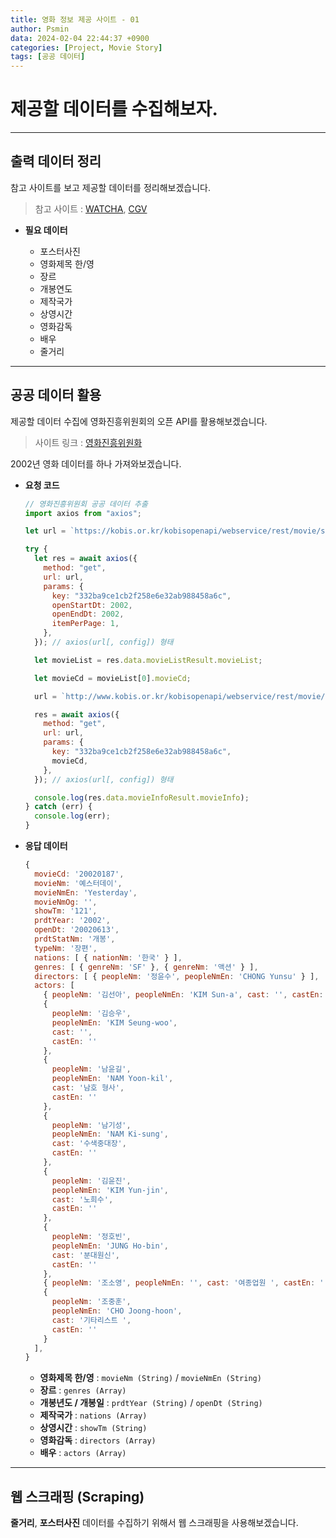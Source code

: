 ```yaml
---
title: 영화 정보 제공 사이트 - 01
author: Psmin
data: 2024-02-04 22:44:37 +0900
categories: [Project, Movie Story]
tags: [공공 데이터]
---
```


# 제공할 데이터를 수집해보자.

---

## 출력 데이터 정리

참고 사이트를 보고 제공할 데이터를 정리해보겠습니다.

> 참고 사이트 : [WATCHA](https://pedia.watcha.com/ko-KR/contents/mY5QnJW), [CGV](http://www.cgv.co.kr/movies/detail-view/?midx=77796#2)

- **필요 데이터**

  - 포스터사진
  - 영화제목 한/영
  - 장르
  - 개봉연도
  - 제작국가
  - 상영시간
  - 영화감독
  - 배우
  - 줄거리

---

## 공공 데이터 활용

제공할 데이터 수집에 영화진흥위원회의 오픈 API를 활용해보겠습니다.

> 사이트 링크 : [영화진흥위원화](https://www.kobis.or.kr/kobisopenapi/homepg/apiservice/searchServiceInfo.do?serviceId=searchMovieList)

2002년 영화 데이터를 하나 가져와보겠습니다.

- **요청 코드**

  ```js
  // 영화진흥위원회 공공 데이터 추출
  import axios from "axios";

  let url = `https://kobis.or.kr/kobisopenapi/webservice/rest/movie/searchMovieList.json`;

  try {
    let res = await axios({
      method: "get",
      url: url,
      params: {
        key: "332ba9ce1cb2f258e6e32ab988458a6c",
        openStartDt: 2002,
        openEndDt: 2002,
        itemPerPage: 1,
      },
    }); // axios(url[, config]) 형태

    let movieList = res.data.movieListResult.movieList;

    let movieCd = movieList[0].movieCd;

    url = `http://www.kobis.or.kr/kobisopenapi/webservice/rest/movie/searchMovieInfo.json`;

    res = await axios({
      method: "get",
      url: url,
      params: {
        key: "332ba9ce1cb2f258e6e32ab988458a6c",
        movieCd,
      },
    }); // axios(url[, config]) 형태

    console.log(res.data.movieInfoResult.movieInfo);
  } catch (err) {
    console.log(err);
  }
  ```

- **응답 데이터**

  ```js
  {
    movieCd: '20020187',
    movieNm: '예스터데이',
    movieNmEn: 'Yesterday',
    movieNmOg: '',
    showTm: '121',
    prdtYear: '2002',
    openDt: '20020613',
    prdtStatNm: '개봉',
    typeNm: '장편',
    nations: [ { nationNm: '한국' } ],
    genres: [ { genreNm: 'SF' }, { genreNm: '액션' } ],
    directors: [ { peopleNm: '정윤수', peopleNmEn: 'CHONG Yunsu' } ],
    actors: [
      { peopleNm: '김선아', peopleNmEn: 'KIM Sun-a', cast: '', castEn: '' },
      {
        peopleNm: '김승우',
        peopleNmEn: 'KIM Seung-woo',
        cast: '',
        castEn: ''
      },
      {
        peopleNm: '남윤길',
        peopleNmEn: 'NAM Yoon-kil',
        cast: '남호 형사',
        castEn: ''
      },
      {
        peopleNm: '남기성',
        peopleNmEn: 'NAM Ki-sung',
        cast: '수색중대장',
        castEn: ''
      },
      {
        peopleNm: '김윤진',
        peopleNmEn: 'KIM Yun-jin',
        cast: '노희수',
        castEn: ''
      },
      {
        peopleNm: '정호빈',
        peopleNmEn: 'JUNG Ho-bin',
        cast: '분대원신',
        castEn: ''
      },
      { peopleNm: '조소영', peopleNmEn: '', cast: '여종업원 ', castEn: '' },
      {
        peopleNm: '조중훈',
        peopleNmEn: 'CHO Joong-hoon',
        cast: '기타리스트 ',
        castEn: ''
      }
    ],
  }

  ```

  - **영화제목 한/영** : `movieNm (String)` / `movieNmEn (String)`
  - **장르** : `genres (Array)`
  - **개봉년도 / 개봉일** : `prdtYear (String)` / `openDt (String)`
  - **제작국가** : `nations (Array)`
  - **상영시간** : `showTm (String)`
  - **영화감독** : `directors (Array)`
  - **배우** : `actors (Array)`

---

## 웹 스크래핑 (Scraping)

**줄거리**, **포스터사진** 데이터를 수집하기 위해서 웹 스크래핑을 사용해보겠습니다.
